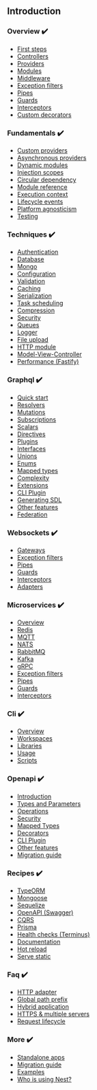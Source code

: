 ## Introduction
### Overview ✔️
 - <a href="https://docs.nestjs.com/first-steps">First steps</a>
 - <a href="https://docs.nestjs.com/controllers">Controllers</a>
 - <a href="https://docs.nestjs.com/providers">Providers</a>
 - <a href="https://docs.nestjs.com/modules">Modules</a>
 - <a href="https://docs.nestjs.com/middleware">Middleware</a>
 - <a href="https://docs.nestjs.com/exception-filters">Exception filters</a>
 - <a href="https://docs.nestjs.com/pipes">Pipes</a>
 - <a href="https://docs.nestjs.com/guards">Guards</a>
 - <a href="https://docs.nestjs.com/interceptors">Interceptors</a>
 - <a href="https://docs.nestjs.com/custom-decorators">Custom decorators</a>

### Fundamentals ✔️
 - <a href="https://docs.nestjs.com/fundamentals/custom-providers">Custom providers</a>
 - <a href="https://docs.nestjs.com/fundamentals/async-providers">Asynchronous providers</a>
 - <a href="https://docs.nestjs.com/fundamentals/dynamic-modules">Dynamic modules</a>
 - <a href="https://docs.nestjs.com/fundamentals/injection-scopes">Injection scopes</a>
 - <a href="https://docs.nestjs.com/fundamentals/circular-dependency">Circular dependency</a>
 - <a href="https://docs.nestjs.com/fundamentals/module-ref">Module reference</a>
 - <a href="https://docs.nestjs.com/fundamentals/execution-context">Execution context</a>
 - <a href="https://docs.nestjs.com/fundamentals/lifecycle-events">Lifecycle events</a>
 - <a href="https://docs.nestjs.com/fundamentals/platform-agnosticism">Platform agnosticism</a>
 - <a href="https://docs.nestjs.com/fundamentals/testing">Testing</a>

### Techniques ✔️
 - <a href="https://docs.nestjs.com/techniques/authentication">Authentication</a>
 - <a href="https://docs.nestjs.com/techniques/database">Database</a>
 - <a href="https://docs.nestjs.com/techniques/mongodb">Mongo</a>
 - <a href="https://docs.nestjs.com/techniques/configuration">Configuration</a>
 - <a href="https://docs.nestjs.com/techniques/validation">Validation</a>
 - <a href="https://docs.nestjs.com/techniques/caching">Caching</a>
 - <a href="https://docs.nestjs.com/techniques/serialization">Serialization</a>
 - <a href="https://docs.nestjs.com/techniques/task-scheduling">Task scheduling</a>
 - <a href="https://docs.nestjs.com/techniques/compression">Compression</a>
 - <a href="https://docs.nestjs.com/techniques/security">Security</a>
 - <a href="https://docs.nestjs.com/techniques/queues">Queues</a>
 - <a href="https://docs.nestjs.com/techniques/logger">Logger</a>
 - <a href="https://docs.nestjs.com/techniques/file-upload">File upload</a>
 - <a href="https://docs.nestjs.com/techniques/http-module">HTTP module</a>
 - <a href="https://docs.nestjs.com/techniques/mvc">Model-View-Controller</a>
 - <a href="https://docs.nestjs.com/techniques/performance">Performance (Fastify)</a>

### Graphql ✔️
 - <a href="https://docs.nestjs.com/graphql/quick-start">Quick start</a>
 - <a href="https://docs.nestjs.com/graphql/resolvers">Resolvers</a>
 - <a href="https://docs.nestjs.com/graphql/mutations">Mutations</a>
 - <a href="https://docs.nestjs.com/graphql/subscriptions">Subscriptions</a>
 - <a href="https://docs.nestjs.com/graphql/scalars">Scalars</a>
 - <a href="https://docs.nestjs.com/graphql/directives">Directives</a>
 - <a href="https://docs.nestjs.com/graphql/plugins">Plugins</a>
 - <a href="https://docs.nestjs.com/graphql/interfaces">Interfaces</a>
 - <a href="https://docs.nestjs.com/graphql/unions">Unions</a>
 - <a href="https://docs.nestjs.com/graphql/enums">Enums</a>
 - <a href="https://docs.nestjs.com/graphql/mapped-types">Mapped types</a>
 - <a href="https://docs.nestjs.com/graphql/complexity">Complexity</a>
 - <a href="https://docs.nestjs.com/graphql/extensions">Extensions</a>
 - <a href="https://docs.nestjs.com/graphql/cli-plugin">CLI Plugin</a>
 - <a href="https://docs.nestjs.com/graphql/generating-sdl">Generating SDL</a>
 - <a href="https://docs.nestjs.com/graphql/other-features">Other features</a>
 - <a href="https://docs.nestjs.com/graphql/federation">Federation</a>

### Websockets ✔️
 - <a href="https://docs.nestjs.com/websockets/gateways">Gateways</a>
 - <a href="https://docs.nestjs.com/websockets/exception-filters">Exception filters</a>
 - <a href="https://docs.nestjs.com/websockets/pipes">Pipes</a>
 - <a href="https://docs.nestjs.com/websockets/guards">Guards</a>
 - <a href="https://docs.nestjs.com/websockets/interceptors">Interceptors</a>
 - <a href="https://docs.nestjs.com/websockets/adapter">Adapters</a>

### Microservices ✔️
 - <a href="https://docs.nestjs.com/microservices/basics">Overview</a>
 - <a href="https://docs.nestjs.com/microservices/redis">Redis</a>
 - <a href="https://docs.nestjs.com/microservices/mqtt">MQTT</a>
 - <a href="https://docs.nestjs.com/microservices/nats">NATS</a>
 - <a href="https://docs.nestjs.com/microservices/rabbitmq">RabbitMQ</a>
 - <a href="https://docs.nestjs.com/microservices/kafka">Kafka</a>
 - <a href="https://docs.nestjs.com/microservices/grpc">gRPC</a>
 - <a href="https://docs.nestjs.com/microservices/exception-filters">Exception filters</a>
 - <a href="https://docs.nestjs.com/microservices/pipes">Pipes</a>
 - <a href="https://docs.nestjs.com/microservices/guards">Guards</a>
 - <a href="https://docs.nestjs.com/microservices/interceptors">Interceptors</a>


### Cli ✔️
 - <a href="https://docs.nestjs.com/cli/overview">Overview</a>
 - <a href="https://docs.nestjs.com/cli/monorepo">Workspaces</a>
 - <a href="https://docs.nestjs.com/cli/libraries">Libraries</a>
 - <a href="https://docs.nestjs.com/cli/usages">Usage</a>
 - <a href="https://docs.nestjs.com/cli/scripts">Scripts</a>

### Openapi ✔️
 - <a href="https://docs.nestjs.com/openapi/introduction">Introduction</a>
 - <a href="https://docs.nestjs.com/openapi/types-and-parameters">Types and Parameters</a>
 - <a href="https://docs.nestjs.com/openapi/operations">Operations</a>
 - <a href="https://docs.nestjs.com/openapi/security">Security</a>
 - <a href="https://docs.nestjs.com/openapi/mapped-types">Mapped Types</a>
 - <a href="https://docs.nestjs.com/openapi/decorators">Decorators</a>
 - <a href="https://docs.nestjs.com/openapi/cli-plugin">CLI Plugin</a>
 - <a href="https://docs.nestjs.com/openapi/other-features">Other features</a>
 - <a href="https://docs.nestjs.com/openapi/migration-guide">Migration guide</a>

### Recipes ✔️
 - <a href="https://docs.nestjs.com/recipes/sql-typeorm">TypeORM</a>
 - <a href="https://docs.nestjs.com/recipes/mongodb">Mongoose</a>
 - <a href="https://docs.nestjs.com/recipes/sql-sequelize">Sequelize</a>
 - <a href="https://docs.nestjs.com/recipes/swagger"> OpenAPI (Swagger)</a>
 - <a href="https://docs.nestjs.com/recipes/cqrs">CQRS</a>
 - <a href="https://docs.nestjs.com/recipes/prisma">Prisma</a>
 - <a href="https://docs.nestjs.com/recipes/terminus">Health checks (Terminus)</a>
 - <a href="https://docs.nestjs.com/recipes/documentation">Documentation</a>
 - <a href="https://docs.nestjs.com/recipes/hot-reload">Hot reload</a>
 - <a href="https://docs.nestjs.com/recipes/serve-static">Serve static</a>

### Faq ✔️
 - <a href="https://docs.nestjs.com/faq/http-adapter">HTTP adapter</a>
 - <a href="https://docs.nestjs.com/faq/global-prefix">Global path prefix</a>
 - <a href="https://docs.nestjs.com/faq/hybrid-application">Hybrid application</a>
 - <a href="https://docs.nestjs.com/faq/multiple-servers">HTTPS &amp; multiple servers</a>
 - <a href="https://docs.nestjs.com/faq/request-lifecycle">Request lifecycle</a>

### More ✔️
 - <a href="https://docs.nestjs.com/standalone-applications">Standalone apps</a>
 - <a href="https://docs.nestjs.com/migration-guide"> Migration guide </a>
 - <a href="https://github.com/nestjs/nest/tree/master/sample">Examples</a>
 - <a href="https://docs.nestjs.com/discover/companies">Who is using Nest?</a>

 <!--
 <a href="HHHHHHHH"><img src="https://nestjs.com/img/logo-small.svg" id="DDDDDDDDDDDDDD" width="20" alt="Nest Logo" /></a>
 -->


<!--


> Click the logo to get redirected to the official docs <a href="https://docs.nestjs.com/"><img src="https://nestjs.com/img/logo-small.svg" width="25" alt="Nest Logo" /></a>


------

-->
